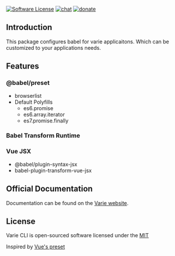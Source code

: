 [![Software License](https://img.shields.io/badge/license-MIT-brightgreen.svg?style=flat-square)](https://github.com/variejs/framework/blob/master/LICENSE)
[![chat](https://img.shields.io/badge/chat-discord-7289DA.svg?style=flat-square)](https://discordapp.com/invite/yjBtbvm)
[![donate](https://img.shields.io/badge/$-donate-ff5f5f.svg?style=flat-square)](https://www.paypal.me/lukepolo)

## Introduction
This package configures babel for varie applicaitons. Which can be customized to your applications needs.

## Features

### @babel/preset

- browserlist
- Default Polyfills
  - es6.promise
  - es6.array.iterator
  - es7.promise.finally

### Babel Transform Runtime

### Vue JSX

- @babel/plugin-syntax-jsx
- babel-plugin-transform-vue-jsx

## Official Documentation

Documentation can be found on the [Varie website](https://varie.io/docs/latest/varie-cli).

## License

Varie CLI is open-sourced software licensed under the [MIT](http://opensource.org/licenses/MIT)



Inspired by [Vue's preset ](https://raw.githubusercontent.com/vuejs/vue-cli/dev/packages/%40vue/babel-preset-app/index.js)
